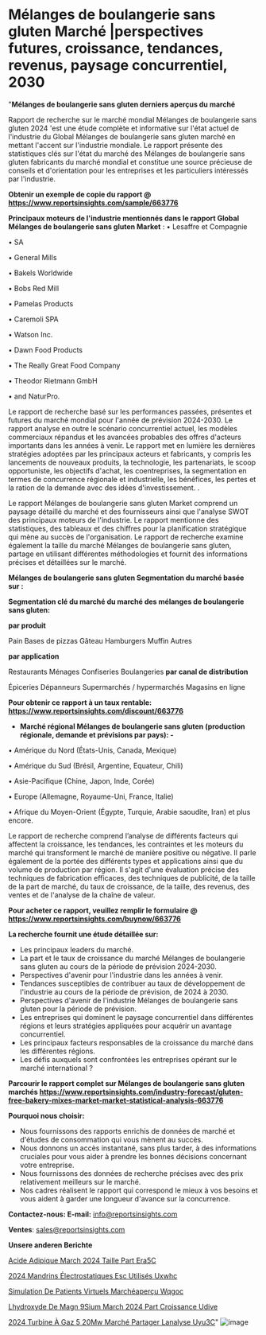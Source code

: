 # Mélanges de boulangerie sans gluten Marché |perspectives futures, croissance, tendances, revenus, paysage concurrentiel, 2030

"<strong>Mélanges de boulangerie sans gluten derniers aperçus du marché</strong>

Rapport de recherche sur le marché mondial Mélanges de boulangerie sans gluten 2024 'est une étude complète et informative sur l'état actuel de l'industrie du Global Mélanges de boulangerie sans gluten marché en mettant l'accent sur l'industrie mondiale. Le rapport présente des statistiques clés sur l'état du marché des Mélanges de boulangerie sans gluten fabricants du marché mondial et constitue une source précieuse de conseils et d'orientation pour les entreprises et les particuliers intéressés par l'industrie.

<strong>Obtenir un exemple de copie du rapport @ <a href=https://www.reportsinsights.com/sample/663776>https://www.reportsinsights.com/sample/663776</a></strong>

<strong>Principaux moteurs de l'industrie mentionnés dans le rapport Global Mélanges de boulangerie sans gluten Market</strong> :
• Lesaffre et Compagnie

• SA

• General Mills

• Bakels Worldwide

• Bobs Red Mill

• Pamelas Products

• Caremoli SPA

• Watson Inc.

• Dawn Food Products

• The Really Great Food Company

• Theodor Rietmann GmbH

• and NaturPro.

Le rapport de recherche basé sur les performances passées, présentes et futures du marché mondial pour l'année de prévision 2024-2030. Le rapport analyse en outre le scénario concurrentiel actuel, les modèles commerciaux répandus et les avancées probables des offres d'acteurs importants dans les années à venir. Le rapport met en lumière les dernières stratégies adoptées par les principaux acteurs et fabricants, y compris les lancements de nouveaux produits, la technologie, les partenariats, le scoop opportuniste, les objectifs d'achat, les coentreprises, la segmentation en termes de concurrence régionale et industrielle, les bénéfices, les pertes et la ration de la demande avec des idées d'investissement. .

Le rapport Mélanges de boulangerie sans gluten Market comprend un paysage détaillé du marché et des fournisseurs ainsi que l'analyse SWOT des principaux moteurs de l'industrie. Le rapport mentionne des statistiques, des tableaux et des chiffres pour la planification stratégique qui mène au succès de l'organisation. Le rapport de recherche examine également la taille du marché Mélanges de boulangerie sans gluten, partage en utilisant différentes méthodologies et fournit des informations précises et détaillées sur le marché.

<strong>Mélanges de boulangerie sans gluten Segmentation du marché basée sur :</strong>

<strong> Segmentation clé du marché du marché des mélanges de boulangerie sans gluten: </strong>

<strong> par produit </strong>

Pain
Bases de pizzas
Gâteau
Hamburgers
Muffin
Autres

<strong> par application </strong>

Restaurants
Ménages
Confiseries
Boulangeries
<strong> par canal de distribution </strong>

Épiceries
Dépanneurs
Supermarchés / hypermarchés
Magasins en ligne

<strong>Pour obtenir ce rapport à un taux rentable: <a href=https://www.reportsinsights.com/discount/663776>https://www.reportsinsights.com/discount/663776</a></strong>
<ul>
  <li><strong>Marché régional Mélanges de boulangerie sans gluten (production régionale, demande et prévisions par pays): -</strong></li>
</ul>
• Amérique du Nord (États-Unis, Canada, Mexique)

• Amérique du Sud (Brésil, Argentine, Equateur, Chili)

• Asie-Pacifique (Chine, Japon, Inde, Corée)

• Europe (Allemagne, Royaume-Uni, France, Italie)

• Afrique du Moyen-Orient (Égypte, Turquie, Arabie saoudite, Iran) et plus encore.

Le rapport de recherche comprend l’analyse de différents facteurs qui affectent la croissance, les tendances, les contraintes et les moteurs du marché qui transforment le marché de manière positive ou négative. Il parle également de la portée des différents types et applications ainsi que du volume de production par région. Il s'agit d'une évaluation précise des techniques de fabrication efficaces, des techniques de publicité, de la taille de la part de marché, du taux de croissance, de la taille, des revenus, des ventes et de l'analyse de la chaîne de valeur.

<strong>Pour acheter ce rapport, veuillez remplir le formulaire @   <a href=https://www.reportsinsights.com/buynow/663776>https://www.reportsinsights.com/buynow/663776</a></strong>

<strong>La recherche fournit une étude détaillée sur:</strong>
<ul>
  <li>Les principaux leaders du marché.</li>
  <li>La part et le taux de croissance du marché Mélanges de boulangerie sans gluten au cours de la période de prévision 2024-2030.</li>
  <li>Perspectives d'avenir pour l'industrie dans les années à venir.</li>
  <li>Tendances susceptibles de contribuer au taux de développement de l'industrie au cours de la période de prévision, de 2024 à 2030.</li>
  <li>Perspectives d'avenir de l'industrie Mélanges de boulangerie sans gluten pour la période de prévision.</li>
  <li>Les entreprises qui dominent le paysage concurrentiel dans différentes régions et leurs stratégies appliquées pour acquérir un avantage concurrentiel.</li>
  <li>Les principaux facteurs responsables de la croissance du marché dans les différentes régions.</li>
  <li>Les défis auxquels sont confrontées les entreprises opérant sur le marché international ?</li>
</ul>

<strong>Parcourir le rapport complet sur Mélanges de boulangerie sans gluten marchés <a href=https://www.reportsinsights.com/industry-forecast/gluten-free-bakery-mixes-market-market-statistical-analysis-663776>https://www.reportsinsights.com/industry-forecast/gluten-free-bakery-mixes-market-market-statistical-analysis-663776</a></strong>

<strong>Pourquoi nous choisir:</strong>
<ul>
  <li>Nous fournissons des rapports enrichis de données de marché et d'études de consommation qui vous mènent au succès.</li>
  <li>Nous donnons un accès instantané, sans plus tarder, à des informations cruciales pour vous aider à prendre les bonnes décisions concernant votre entreprise.</li>
  <li>Nous fournissons des données de recherche précises avec des prix relativement meilleurs sur le marché.</li>
  <li>Nos cadres réalisent le rapport qui correspond le mieux à vos besoins et vous aident à garder une longueur d'avance sur la concurrence.</li>
</ul>
<strong>Contactez-nous:
</strong><strong>E-mail:</strong> <a href=mailto:info@reportsinsights.com>info@reportsinsights.com</a>

<strong>Ventes</strong>: <a href=mailto:sales@reportsinsights.com>sales@reportsinsights.com</a>

<strong>Unsere anderen Berichte</strong>

<a href=https://www.linkedin.com/pulse/acide-adipique-march%C3%A9-2024-taille-part-era5c/>Acide Adipique March 2024 Taille Part Era5C</a>

<a href=https://www.linkedin.com/pulse/2024-mandrins-électrostatiques-esc-utilisés-uxwhc/>2024 Mandrins Électrostatiques Esc Utilisés Uxwhc</a>

<a href=https://www.linkedin.com/pulse/simulation-de-patients-virtuels-marchéaperçu-wqgoc/>Simulation De Patients Virtuels Marchéaperçu Wqgoc</a>

<a href=https://www.linkedin.com/pulse/lhydroxyde-de-magn%C3%A9sium-march%C3%A9-2024-part-croissance-udive/>Lhydroxyde De Magn 9Sium March 2024 Part Croissance Udive</a>

<a href=https://www.linkedin.com/pulse/2024-turbine-à-gaz-5-20mw-marché-partager-lanalyse-uyu3c/>2024 Turbine À Gaz 5 20Mw Marché Partager Lanalyse Uyu3C</a>"
![image](https://github.com/daminid12/RImarketreport/assets/158430485/1d7b8096-07ce-4370-b9df-e51dd56bd73a)
